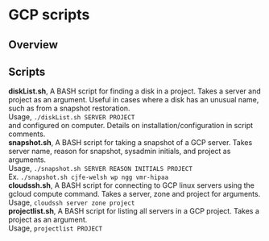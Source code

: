 # GCP scripts

## Overview 

## Scripts 
**diskList.sh**, A BASH script for finding a disk in a project. Takes a server and project as an 
argument. Useful in cases where a disk has an unusual name, such as from a snapshot restoration. <br>
Usage, `./diskList.sh SERVER PROJECT` <br>
and configured on computer. Details on installation/configuration in script comments. <br>
**snapshot.sh**, A BASH script for taking a snapshot of a GCP server. Takes server name, reason for snapshot,
sysadmin initials, and project as arguments. <br>
Usage, `./snapshot.sh SERVER REASON INITIALS PROJECT` <br>
Ex. `./snapshot.sh cjfe-welsh wp ngg vmr-hipaa` <br>
**cloudssh.sh**, A BASH script for connecting to GCP linux servers using the gcloud compute command. 
Takes a server, zone and project for arguments. <br>
Usage, `cloudssh server zone project`<br>
**projectlist.sh**, A BASH script for listing all servers in a GCP project.
Takes a project as an argument. <br>
Usage, `projectlist PROJECT`<br>


